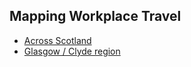 ## Mapping Workplace Travel

- [Across Scotland](docs/flow/allScotland.md)
- [Glasgow / Clyde region](docs/flow/glasgow.md)
